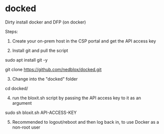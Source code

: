 # docked

Dirty install docker and DFP (on docker)

Steps:

1. Create your on-prem host in the CSP portal and get the API access key

2. Install git and pull the script

  sudo apt install git -y
  
  git clone https://github.com/nedblox/docked.git

3. Change into the "docked" folder

  cd docked/

4. run the bloxit.sh script by passing the API access key to it as an argument

  sudo sh bloxit.sh API-ACCESS-KEY

5. Recommended to logout/reboot and then log back in, to use Docker as a non-root user
